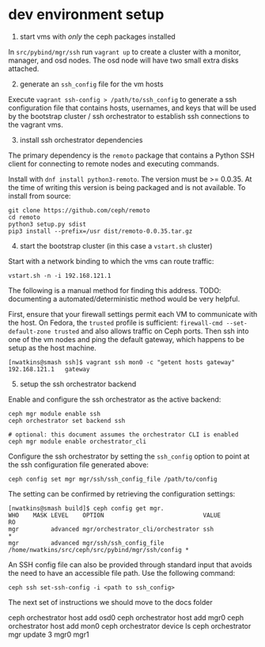 # dev environment setup

1. start vms with _only_ the ceph packages installed

In `src/pybind/mgr/ssh` run `vagrant up` to create a cluster with a monitor,
manager, and osd nodes. The osd node will have two small extra disks attached.

2. generate an `ssh_config` file for the vm hosts

Execute `vagrant ssh-config > /path/to/ssh_config` to generate a ssh
configuration file that contains hosts, usernames, and keys that will be used by
the bootstrap cluster / ssh orchestrator to establish ssh connections to the
vagrant vms.

3. install ssh orchestrator dependencies

The primary dependency is the `remoto` package that contains a Python SSH client
for connecting to remote nodes and executing commands.

Install with `dnf install python3-remoto`. The version must be >= 0.0.35. At the
time of writing this version is being packaged and is not available. To install
from source:

```
git clone https://github.com/ceph/remoto
cd remoto
python3 setup.py sdist
pip3 install --prefix=/usr dist/remoto-0.0.35.tar.gz
```

4. start the bootstrap cluster (in this case a `vstart.sh` cluster)

Start with a network binding to which the vms can route traffic:

  `vstart.sh -n -i 192.168.121.1`

The following is a manual method for finding this address. TODO: documenting a
automated/deterministic method would be very helpful.

First, ensure that your firewall settings permit each VM to communicate with the
host.  On Fedora, the `trusted` profile is sufficient: `firewall-cmd
--set-default-zone trusted` and also allows traffic on Ceph ports. Then ssh into
one of the vm nodes and ping the default gateway, which happens to be setup as
the host machine.

```
[nwatkins@smash ssh]$ vagrant ssh mon0 -c "getent hosts gateway"
192.168.121.1   gateway
```

5. setup the ssh orchestrator backend

Enable and configure the ssh orchestrator as the active backend:

```
ceph mgr module enable ssh
ceph orchestrator set backend ssh

# optional: this document assumes the orchestrator CLI is enabled
ceph mgr module enable orchestrator_cli
```

Configure the ssh orchestrator by setting the `ssh_config` option to point at
the ssh configuration file generated above:

```
ceph config set mgr mgr/ssh/ssh_config_file /path/to/config
```

The setting can be confirmed by retrieving the configuration settings:

```
[nwatkins@smash build]$ ceph config get mgr.
WHO    MASK LEVEL    OPTION                            VALUE                                             RO
mgr         advanced mgr/orchestrator_cli/orchestrator ssh                                               *
mgr         advanced mgr/ssh/ssh_config_file           /home/nwatkins/src/ceph/src/pybind/mgr/ssh/config *
```

An SSH config file can also be provided through standard input that avoids the
need to have an accessible file path. Use the following command:


```
ceph ssh set-ssh-config -i <path to ssh_config>
```

The next set of instructions we should move to the docs folder

ceph orchestrator host add osd0
ceph orchestrator host add mgr0
ceph orchestrator host add mon0
ceph orchestrator device ls
ceph orchestrator mgr update 3 mgr0 mgr1
